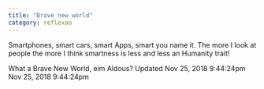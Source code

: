 ```yaml
---
title: "Brave new world"
category: reflexao
---
```


Smartphones, smart cars, smart Apps, smart you name it. The more I look at people the more I think smartness is less and less an Humanity trait!

What a Brave New World, eim Aldous?
Updated Nov 25, 2018 9:44:24pm
Nov 25, 2018 9:44:24pm

